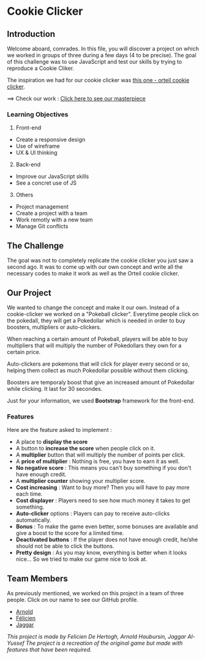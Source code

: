 # Cookie Clicker

## Introduction

Welcome aboard, comrades. In this file, you will discover a project on which we worked in groups of three during a few days (4 to be precise). 
The goal of this challenge was to use JavaScript and test our skills by trying to reproduce a Cookie Cliker.

The inspiration we had for our cookie clicker was [this one - orteil cookie clicker](https://orteil.dashnet.org/cookieclicker/).

==> Check our work : [Click here to see our masterpiece](https://jaggaryussef.github.io/Cookie-Clicker/)

### Learning Objectives

1. Front-end
- Create a responsive design
- Use of wireframe
- UX & UI thinking

2. Back-end
- Improve our JavaScript skills
- See a concret use of JS

3. Others
- Project management
- Create a project with a team 
- Work remotly with a new team
- Manage Git conflicts



## The Challenge

The goal was not to completely replicate the cookie clicker you just saw a second ago. It was to come up with our own concept and write all the necessary codes to make it work as well as the Orteil cookie clicker.

## Our Project

We wanted to change the concept and make it our own. Instead of a cookie-clicker we worked on a "Pokeball clicker". Everytime people click on the pokedall, they will get a Pokedollar which is needed in order to buy boosters, multipliers or auto-clickers. 

When reaching a certain amount of Pokeball, players will be able to buy multipliers that will multiply the number of Pokedollars they own for a certain price. 

Auto-clickers are pokemons that will click for player every second or so, helping them collect as much Pokedollar possible without them clicking.

Boosters are temporaly boost that give an increased amount of Pokedollar while clicking. It last for 30 secondes.

Just for your information, we used **Bootstrap** framework for the front-end.

### Features

Here are the feature asked to implement :

- A place to **display the score**
- A button to **increase the score** when people click on it.
- A **multiplier** button that will multiply the number of points per click.
- A **price of multiplier** : Nothing is free, you have to earn it as well.
- **No negative score** : This means you can't buy something if you don't have enough credit.
- A **multiplier counter** showing your multiplier score.
- **Cost increasing** : Want to buy more? Then you will have to pay more each time.
- **Cost displayer** : Players need to see how much money it takes to get something.
- **Auto-clicker** options : Players can pay to receive auto-clicks automatically.
- **Bonus** : To make the game even better, some bonuses are available and give a boost to the score for a limited time.
- **Deactivated buttons** : If the player does not have enough credit, he/she should not be able to click the buttons.
- **Pretty design** : As you may know, everything is better when it looks nice... So we tried to make our game nice to look at. 


## Team Members

As previously mentioned, we worked on this project in a team of three people.
Click on our name to see our GitHub profile.

- [Arnold](https://github.com/arnoldhaub)
- [Félicien](https://github.com/JaggarYussef)
- [Jaggar](https://github.com/feldeh)





*This project is made by Felicien De Hertogh, Arnold Haubursin, Jaggar Al-Yussef*
*The project is a recreation of the original game but made with features that have been required.*

